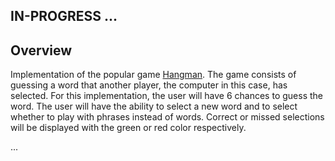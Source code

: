 ## IN-PROGRESS ...

## Overview


Implementation of the popular game [Hangman](https://en.wikipedia.org/wiki/Hangman_(game)). The game consists of guessing a word that another player, the computer in this case, has selected. For this implementation, the user will have 6 chances to guess the word. The user will have the ability to select a new word and to select whether to play with phrases instead of words. Correct or missed selections will be displayed with the green or red color respectively.

...